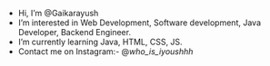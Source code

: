 - Hi, I’m @Gaikarayush
- I’m interested in Web Development, Software development, Java Developer, Backend Engineer.
- I’m currently learning Java, HTML, CSS, JS.
- Contact me on Instagram:- @_who_is_iyoushhh_

<!---
Gaikarayush/Gaikarayush is a ✨ special ✨ repository because its `README.md` (this file) appears on your GitHub profile.
You can click the Preview link to take a look at your changes.
--->
